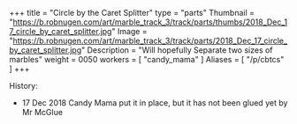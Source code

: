 +++
title = "Circle by the Caret Splitter"
type = "parts"
Thumbnail = "https://b.robnugen.com/art/marble_track_3/track/parts/thumbs/2018_Dec_17_circle_by_caret_splitter.jpg"
Image = "https://b.robnugen.com/art/marble_track_3/track/parts/2018_Dec_17_circle_by_caret_splitter.jpg"
Description = "Will hopefully Separate two sizes of marbles"
weight = 0050
workers = [
    "candy_mama"
]
Aliases = [
    "/p/cbtcs"
]
+++


History:

* 17 Dec 2018 Candy Mama put it in place, but it has not been glued yet by Mr McGlue

